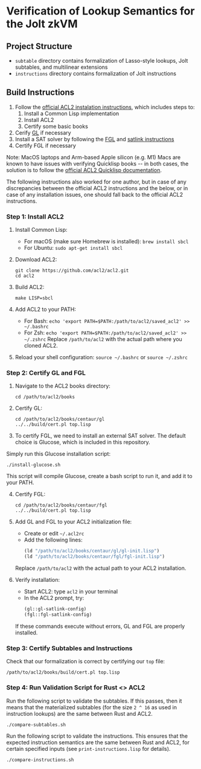 # Verification of Lookup Semantics for the Jolt zkVM


## Project Structure

- `subtable` directory contains formalization of Lasso-style lookups, Jolt subtables, and multilinear extensions
- `instructions` directory contains formalization of Jolt instructions


## Build Instructions

1. Follow the [official ACL2 instalation instructions](https://www.cs.utexas.edu/~moore/acl2/v8-5/HTML/installation/installation.html), which includes steps to:
   1. Install a Common Lisp implementation
   2. Install ACL2
   3. Certify some basic books 
3. Cerify [GL](https://www.cs.utexas.edu/~moore/acl2/manuals/latest/?topic=ACL2____GL) if necessary
4. Install a SAT solver by following the [FGL](https://www.cs.utexas.edu/~moore/acl2/manuals/latest/?topic=FGL____FGL) and [satlink instructions](https://www.cs.utexas.edu/~moore/acl2/manuals/latest/index.html?topic=SATLINK____SAT-SOLVER-OPTIONS)
5. Certify FGL if necessary

Note: MacOS laptops and Arm-based Apple silicon (e.g. M1) Macs are known to have issues with verifying Quicklisp books -- in both cases, the solution is to follow the [official ACL2 Quicklisp documentation](https://www.cs.utexas.edu/~moore/acl2/manuals/latest/?topic=ACL2____QUICKLISP).

The following instructions also worked for one author, but in case of any discrepancies between the official ACL2 instructions and the below, or in case of any installation issues, one should fall back to the official ACL2 instructions.

### Step 1: Install ACL2

1. Install Common Lisp:
   - For macOS (make sure Homebrew is installed): `brew install sbcl`
   - For Ubuntu: `sudo apt-get install sbcl`

2. Download ACL2:
   ```
   git clone https://github.com/acl2/acl2.git
   cd acl2
   ```

3. Build ACL2:
   ```
   make LISP=sbcl
   ```

4. Add ACL2 to your PATH:
   - For Bash: `echo 'export PATH=$PATH:/path/to/acl2/saved_acl2' >> ~/.bashrc`
   - For Zsh: `echo 'export PATH=$PATH:/path/to/acl2/saved_acl2' >> ~/.zshrc`
   Replace `/path/to/acl2` with the actual path where you cloned ACL2.

5. Reload your shell configuration:
   `source ~/.bashrc` or `source ~/.zshrc`

### Step 2: Certify GL and FGL

1. Navigate to the ACL2 books directory:
   ```
   cd /path/to/acl2/books
   ```

2. Certify GL:
   ```
   cd /path/to/acl2/books/centaur/gl
   ../../build/cert.pl top.lisp
   ```


3. To certify FGL, we need to install an external SAT solver. The default choice is Glucose, which is included in this repository.

Simply run this Glucose installation script:
   ```
   ./install-glucose.sh
   ```

This script will compile Glucose, create a bash script to run it, and add it to your PATH.


4. Certify FGL:
   ```
   cd /path/to/acl2/books/centaur/fgl
   ../../build/cert.pl top.lisp
   ```


5. Add GL and FGL to your ACL2 initialization file:
   - Create or edit `~/.acl2rc`
   - Add the following lines:
     ```lisp
     (ld "/path/to/acl2/books/centaur/gl/gl-init.lisp")
     (ld "/path/to/acl2/books/centaur/fgl/fgl-init.lisp")
     ```
   Replace `/path/to/acl2` with the actual path to your ACL2 installation.


6. Verify installation:
   - Start ACL2: type `acl2` in your terminal
   - In the ACL2 prompt, try:
     ```lisp
     (gl::gl-satlink-config)
     (fgl::fgl-satlink-config)
     ```
   If these commands execute without errors, GL and FGL are properly installed.


### Step 3: Certify Subtables and Instructions

Check that our formalization is correct by certifying our `top` file:
```
/path/to/acl2/books/build/cert.pl top.lisp
```

### Step 4: Run Validation Script for Rust <> ACL2

Run the following script to validate the subtables. If this passes, then it means that the materialized subtables (for the size `2 ^ 16` as used in instruction lookups) are the same between Rust and ACL2.
```
./compare-subtables.sh
```

Run the following script to validate the instructions. This ensures that the expected instruction semantics are the same between Rust and ACL2, for certain specified inputs (see `print-instructions.lisp` for details).
```
./compare-instructions.sh
```
